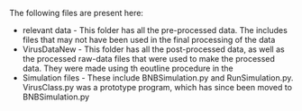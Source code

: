The following files are present here:
- relevant data - This folder has all the pre-processed data. The includes files that may not have been used in the final processing of the data
- VirusDataNew - This folder has all the post-processed data, as well as the processed raw-data files that were used to make the processed data. They were made using th eoutline procedure in the 
- Simulation files - These include BNBSimulation.py and RunSimulation.py. VirusClass.py was a prototype program, which has since been moved to BNBSimulation.py
